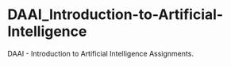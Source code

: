 # DAAI_Introduction-to-Artificial-Intelligence

DAAI - Introduction to Artificial Intelligence Assignments.
